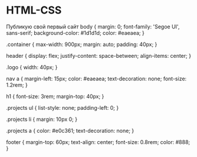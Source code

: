 # HTML-CSS
Публикую свой первый сайт
body {
  margin: 0;
  font-family: 'Segoe UI', sans-serif;
  background-color: #1d1d1d;
  color: #eaeaea;
}

.container {
  max-width: 900px;
  margin: auto;
  padding: 40px;
}

header {
  display: flex;
  justify-content: space-between;
  align-items: center;
}

.logo {
  width: 40px;
}

nav a {
  margin-left: 15px;
  color: #eaeaea;
  text-decoration: none;
  font-size: 1.2rem;
}

h1 {
  font-size: 3rem;
  margin-top: 40px;
}

.projects ul {
  list-style: none;
  padding-left: 0;
}

.projects li {
  margin: 10px 0;
}

.projects a {
  color: #e0c361;
  text-decoration: none;
}

footer {
  margin-top: 60px;
  text-align: center;
  font-size: 0.8rem;
  color: #888;
}
